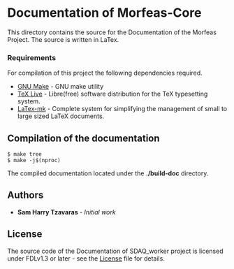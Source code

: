 # Documentation of Morfeas-Core
This directory contains the source for the Documentation of the Morfeas Project. The source is written in LaTex.

### Requirements
For compilation of this project the following dependencies required.
* [GNU Make](https://www.gnu.org/software/make/) - GNU make utility
* [TeX Live](https://www.tug.org/texlive/) - Libre(free) software distribution for the TeX typesetting system.
* [LaTex-mk](http://latex-mk.sourceforge.net/) - Complete system for simplifying the management of small to large sized LaTeX documents.

## Compilation of the documentation
```
$ make tree
$ make -j$(nproc)
```
The compiled documentation located under the **./build-doc** directory.

## Authors
* **Sam Harry Tzavaras** - *Initial work*

## License
The source code of the Documentation of SDAQ_worker project is licensed under FDLv1.3 or later - see the [License](../../fdl-1.3.md) file for details.


